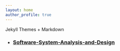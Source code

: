 ```yaml
---
layout: home
author_profile: true
---
```

Jekyll Themes + Markdown



- ### [Software-System-Analysis-and-Design](swsad/Software-System-Analysis-and-Design)

